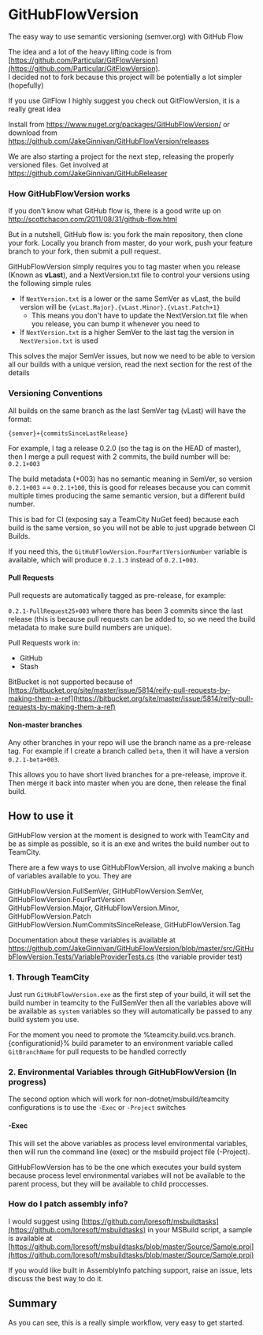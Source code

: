 GitHubFlowVersion
=================

The easy way to use semantic versioning (semver.org) with GitHub Flow

The idea and a lot of the heavy lifting code is from [https://github.com/Particular/GitFlowVersion](https://github.com/Particular/GitFlowVersion).  
I decided not to fork because this project will be potentially a lot simpler (hopefully)

If you use GitFlow I highly suggest you check out GitFlowVersion, it is a really great idea

Install from https://www.nuget.org/packages/GitHubFlowVersion/ or download from https://github.com/JakeGinnivan/GitHubFlowVersion/releases

We are also starting a project for the next step, releasing the properly versioned files. Get involved at https://github.com/JakeGinnivan/GitHubReleaser

### How GitHubFlowVersion works

If you don't know what GitHub flow is, there is a good write up on http://scottchacon.com/2011/08/31/github-flow.html

But in a nutshell, GitHub flow is: you fork the main repository, then clone your fork. Locally you branch from master, do your work, push your feature branch to your fork, then submit a pull request.  


GitHubFlowVersion simply requires you to tag master when you release (Known as **vLast**), and a NextVersion.txt file to control your versions using the following simple rules

 - If `NextVersion.txt` is a lower or the same SemVer as vLast, the build version will be `{vLast.Major}.{vLast.Minor}.{vLast.Patch+1}`
   - This means you don't have to update the NextVersion.txt file when you release, you can bump it whenever you need to
 - If `NextVersion.txt` is a higher SemVer to the last tag the version in `NextVersion.txt` is used

This solves the major SemVer issues, but now we need to be able to version all our builds with a unique version, read the next section for the rest of the details

### Versioning Conventions
All builds on the same branch as the last SemVer tag (vLast) will have the format:

    {semver}+{commitsSinceLastRelease}

For example, I tag a release 0.2.0 (so the tag is on the HEAD of master), then I merge a pull request with 2 commits, the build number will be:  
`0.2.1+003`

The build metadata (+003) has no semantic meaning in SemVer, so version `0.2.1+003` == `0.2.1+100`, this is good for releases because you can commit multiple times producing the same semantic version, but a different build number.

This is bad for CI (exposing say a TeamCity NuGet feed) because each build is the same version, so you will not be able to just upgrade between CI Builds.

If you need this, the `GitHubFlowVersion.FourPartVersionNumber` variable is available, which will produce `0.2.1.3` instead of `0.2.1+003`. 

#### Pull Requests
Pull requests are automatically tagged as pre-release, for example:

`0.2.1-PullRequest25+003` where there has been 3 commits since the last release (this is because pull requests can be added to, so we need the build metadata to make sure build numbers are unique).

Pull Requests work in:

 - GitHub
 - Stash

BitBucket is not supported because of [https://bitbucket.org/site/master/issue/5814/reify-pull-requests-by-making-them-a-ref](https://bitbucket.org/site/master/issue/5814/reify-pull-requests-by-making-them-a-ref)

#### Non-master branches
Any other branches in your repo will use the branch name as a pre-release tag. For example if I create a branch called `beta`, then it will have a version `0.2.1-beta+003`.

This allows you to have short lived branches for a pre-release, improve it. Then merge it back into master when you are done, then release the final build.

## How to use it
GitHubFlow version at the moment is designed to work with TeamCity and be as simple as possible, so it is an exe and writes the build number out to TeamCity.

There are a few ways to use GitHubFlowVersion, all involve making a bunch of variables available to you. They are

GitHubFlowVersion.FullSemVer, GitHubFlowVersion.SemVer, GitHubFlowVersion.FourPartVersion  
GitHubFlowVersion.Major, GitHubFlowVersion.Minor, GitHubFlowVersion.Patch  
GitHubFlowVersion.NumCommitsSinceRelease, GitHubFlowVersion.Tag

Documentation about these variables is available at https://github.com/JakeGinnivan/GitHubFlowVersion/blob/master/src/GitHubFlowVersion.Tests/VariableProviderTests.cs (the variable provider test)

### 1. Through TeamCity
Just run `GitHubFlowVersion.exe` as the first step of your build, it will set the build number in teamcity to the FullSemVer
then all the variables above will be available as `system` variables so they will automatically be passed to any build system you use.

For the moment you need to promote the %teamcity.build.vcs.branch.{configurationid}% build parameter to an environment variable called `GitBranchName` for pull requests to be handled correctly

### 2. Environmental Variables through GitHubFlowVersion (In progress)
The second option which will work for non-dotnet/msbuild/teamcity configurations is to use the `-Exec` or `-Project` switches

#### -Exec
This will set the above variables as process level environmental variables, then will run the command line (exec) or the msbuild project file (-Project).

GitHubFlowVersion has to be the one which executes your build system because process level environmental variabes will not be available to the parent process, but they will be available to child proccesses.


### How do I patch assembly info?
I would suggest using [https://github.com/loresoft/msbuildtasks](https://github.com/loresoft/msbuildtasks) in your MSBuild script, a sample is available at [https://github.com/loresoft/msbuildtasks/blob/master/Source/Sample.proj](https://github.com/loresoft/msbuildtasks/blob/master/Source/Sample.proj)

If you would like built in AssemblyInfo patching support, raise an issue, lets discuss the best way to do it.

## Summary
As you can see, this is a really simple workflow, very easy to get started.

